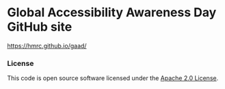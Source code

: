 
# Global Accessibility Awareness Day GitHub site

https://hmrc.github.io/gaad/

### License

This code is open source software licensed under the [Apache 2.0 License]("http://www.apache.org/licenses/LICENSE-2.0.html").
